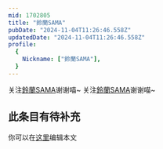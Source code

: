 ```yaml
---
mid: 1702805
title: "鈴蘭SAMA"
pubDate: "2024-11-04T11:26:46.558Z"
updatedDate: "2024-11-04T11:26:46.558Z"
profile:
  {
    Nickname: ["鈴蘭SAMA"],
  }
---
```


关注[鈴蘭SAMA](https://space.bilibili.com/1702805)谢谢喵~ 关注[鈴蘭SAMA](https://space.bilibili.com/1702805)谢谢喵~

## 此条目有待补充
你可以在[这里](https://github.com/Yuhanawa/VTuber.ICU/edit/master/src/content/v/鈴蘭SAMA/index.md)编辑本文
